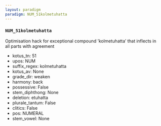 ```yaml
---
layout: paradigm
paradigm: NUM_51kolmetuhatta
---
```

### ` NUM_51kolmetuhatta `

Optimisation hack for exceptional compound ’kolmetuhatta’ that inflects in all parts with agreement
* kotus_tn: 51
* upos: NUM
* suffix_regex: kolmetuhatta
* kotus_av: None
* grade_dir: weaken
* harmony: back
* possessive: False
* stem_diphthong: None
* deletion: etuhatta
* plurale_tantum: False
* clitics: False
* pos: NUMERAL
* stem_vowel: None

